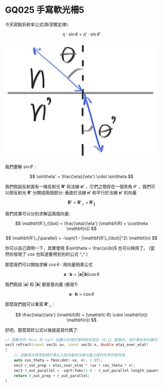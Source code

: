 # GQ025 手寫軟光柵5
今天寫點折射率公式(斯涅爾定律):

$$
\eta \cdot \sin\theta = \eta' \cdot \sin\theta'
$$

![](pic/fig-1.13-refraction.jpg)

我們要解 $\sin\theta'$ :

$$
\sin\theta' = \frac{\eta}{\eta'} \cdot \sin\theta
$$

我們假設反射面有一條反射光 $\mathbf{R'}$ 和法線 $\mathbf{n'}$ ，它們之間存在一個夾角 $\theta'$ ，我們可以把反射光 $\mathbf{R'}$ 分開成兩個部分: 垂直於法線 $\mathbf{n'}$ 和平行於法線 $\mathbf{n'}$ 的向量

$$
\mathbf{R'} = \mathbf{R'}_{\bot} + \mathbf{R'}_{\parallel}
$$

我們其實可以分別求解這兩個向量:

$$
\mathbf{R'}_{\bot} = \frac{\eta}{\eta'} (\mathbf{R} + \cos\theta \mathbf{n})
$$

$$
\mathbf{R'}_{\parallel} = -\sqrt{1 - |\mathbf{R'}_{\bot}|^2} \mathbf{n}
$$

你可以自己證明一下，其實使用 $\sin\theta = \frac{a}{b}$ 也可以夠用了。 (當然你發現了 $cos$ 也知道要用到別的公式 ^_^ )

那麼我們可以開始求解 $\cos\theta$ : 用向量相乘公式

$$
\mathbf{a} \cdot \mathbf{b} = |\mathbf{a}| |\mathbf{b}| \cos\theta
$$

我們假設 $|\mathbf{a}|$ 和 $|\mathbf{b}|$ 都是基向量 (都是1)

$$
\mathbf{a} \cdot \mathbf{b} = \cos\theta
$$

那麼我們就可以重寫 $\mathbf{R'}_{\bot}$ : 

$$
\frac{\eta}{\eta'} (\mathbf{R} + (\mathbf{-R} \cdot \mathbf{n}) \mathbf{n})
$$

好吧，那麼寫好公式以後就是寫代碼了:

```c++
// 函數中的 fmin 和 sqrt 函數分別用於確保餘弦值在 [0,1] 範圍內，併計算反射向量的水平分量的長度。
vec3 refract(const vec3& uv, const vec3& n, double etai_over_etat)
{
    // 函數首先使用點積計算出入射向量和法線向量之間的夾角的餘弦值
	auto cos_theta = fmin(dot(-uv, n), 1.0f);
	vec3 r_out_prep = etai_over_etat * (uv + cos_theta * n);
	vec3 r_out_parallel = -sqrt(fabs(1.0 - r_out_parallel.length_squared())) * n;
	return r_out_prep + r_out_parallel;
}
```


 